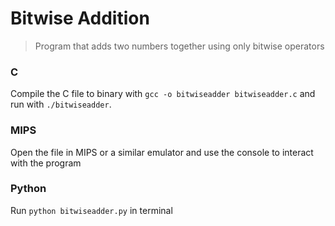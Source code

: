 # Bitwise Addition

> Program that adds two numbers together using only bitwise operators

### C

Compile the C file to binary with `gcc -o bitwiseadder bitwiseadder.c` and run with `./bitwiseadder`.

### MIPS

Open the file in MIPS or a similar emulator and use the console to interact with the program

### Python

Run `python bitwiseadder.py` in terminal
